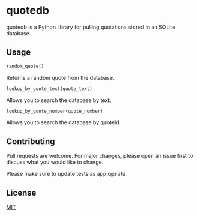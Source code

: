 # quotedb

quotedb is a Python library for pulling quotations stored in an SQLite database.

## Usage

```python
random_quote()
```
Returns a random quote from the database.

```python
lookup_by_quote_text(quote_text)
```
Allows you to search the database by text.

```python
lookup_by_quote_number(quote_number)
```
Allows you to search the database by quoteid.

## Contributing
Pull requests are welcome. For major changes, please open an issue first to discuss what you would like to change.

Please make sure to update tests as appropriate.

## License
[MIT](https://choosealicense.com/licenses/mit/)